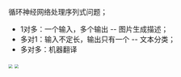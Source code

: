 循环神经网络处理序列式问题；

* 1对多：一个输入，多个输出 -- 图片生成描述；
* 多对1：输入不定长，输出只有一个 -- 文本分类；
* 多对多：机器翻译



<img src="D:\笔记\人工智能\资源\循环神经网络.png" style="zoom:50%;" />



<img src="D:\笔记\人工智能\资源\最简单的循环神经网络.png" style="zoom:50%;" />



